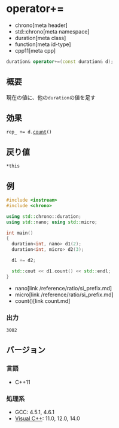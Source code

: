 # operator+=
* chrono[meta header]
* std::chrono[meta namespace]
* duration[meta class]
* function[meta id-type]
* cpp11[meta cpp]

```cpp
duration& operator+=(const duration& d);
```

## 概要
現在の値に、他の`duration`の値を足す


## 効果
`rep_ += d.`[`count`](/reference/chrono/duration/count.md)`()`


## 戻り値
`*this`


## 例
```cpp
#include <iostream>
#include <chrono>

using std::chrono::duration;
using std::nano; using std::micro;

int main()
{
  duration<int, nano> d1(2);
  duration<int, micro> d2(3);

  d1 += d2;

  std::cout << d1.count() << std::endl;
}
```
* nano[link /reference/ratio/si_prefix.md]
* micro[link /reference/ratio/si_prefix.md]
* count()[link count.md]

### 出力
```
3002
```

## バージョン
### 言語
- C++11


### 処理系
- GCC: 4.5.1, 4.6.1
- [Visual C++](/implementation.md#visual_cpp): 11.0, 12.0, 14.0
